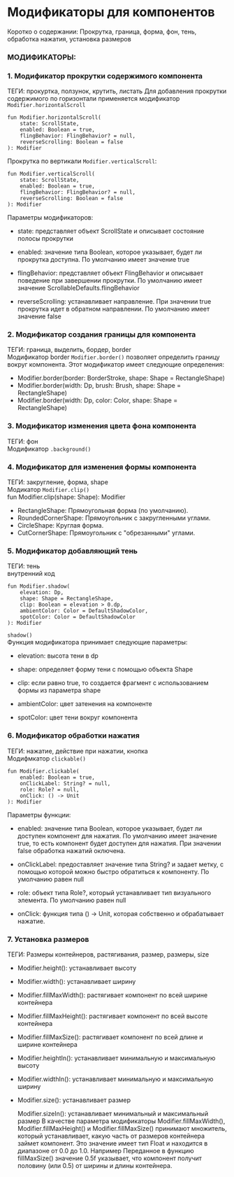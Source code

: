 # Модификаторы для компонентов
Коротко о содержании: Прокрутка, граница, форма, фон, тень, обработка нажатия, установка размеров



### МОДИФИКАТОРЫ:


### 1. Модификатор прокрутки содержимого компонента
  
ТЕГИ: прокуртка, ползунок, крутить, листать
Для добавления прокрутки содержимого по горизонтали применяется модификатор `Modifier.horizontalScroll`
```
fun Modifier.horizontalScroll(
    state: ScrollState,
    enabled: Boolean = true,
    flingBehavior: FlingBehavior? = null,
    reverseScrolling: Boolean = false
): Modifier
```
Прокрутка по вертикали `Modifier.verticalScroll`:
```
fun Modifier.verticalScroll(
    state: ScrollState,
    enabled: Boolean = true,
    flingBehavior: FlingBehavior? = null,
    reverseScrolling: Boolean = false
): Modifier
```
Параметры модификаторов:

- state: представляет объект ScrollState и описывает состояние полосы прокрутки

- enabled: значение типа Boolean, которое указывает, будет ли прокрутка доступна. По умолчанию имеет значение true

- flingBehavior: представляет объект FlingBehavior и описывает поведение при завершении прокрутки. По умолчанию имеет значение ScrollableDefaults.flingBehavior

- reverseScrolling: устанавливает направление. При значении true прокрутка идет в обратном направлении. По умолчанию имеет значение false




### 2. Модификатор создания границы для компонента  
ТЕГИ: граница, выделить, бордер, border  
Модификатор border `Modifier.border()` позволяет определить границу вокруг компонента. Этот модификатор имеет следующие определения:

- Modifier.border(border: BorderStroke, shape: Shape = RectangleShape)  
- Modifier.border(width: Dp, brush: Brush, shape: Shape = RectangleShape)  
- Modifier.border(width: Dp, color: Color, shape: Shape = RectangleShape)

### 3. Модификатор изменения цвета фона компонента
   ТЕГИ: фон  
   Модификатор `.background()`  

### 4. Модификатор для изменения формы компонента  
   ТЕГИ: закругление, форма, shape  
   Модикатор `Modifier.clip()`  
   fun Modifier.clip(shape: Shape): Modifier  
- RectangleShape: Прямоугольная форма (по умолчанию).  
- RoundedCornerShape: Прямоугольник с закругленными углами.  
- CircleShape: Круглая форма.  
- CutCornerShape: Прямоугольник с "обрезанными" углами.




### 5. Модификатор добавляющий тень  
ТЕГИ: тень  
внутренний код  
```
fun Modifier.shadow(
    elevation: Dp,
    shape: Shape = RectangleShape,
    clip: Boolean = elevation > 0.dp,
    ambientColor: Color = DefaultShadowColor,
    spotColor: Color = DefaultShadowColor
): Modifier
```

`shadow()`  
Функция модификатора принимает следующие параметры:  

- elevation: высота тени в dp

- shape: определяет форму тени с помощью объекта Shape

- clip: если равно true, то создается фрагмент с использованием формы из параметра shape

- ambientColor: цвет затенения на компоненте

- spotColor: цвет тени вокруг компонента


### 6. Модификатор обработки нажатия
ТЕГИ: нажатие, действие при нажатии, кнопка  
Модифмкатор `clickable()`  
```
fun Modifier.clickable(
    enabled: Boolean = true,
    onClickLabel: String? = null,
    role: Role? = null,
    onClick: () -> Unit
): Modifier
```
Параметры функции:

- enabled: значение типа Boolean, которое указывает, будет ли доступен компонент для нажатия. По умолчанию имеет значение true, то есть компонент будет доступен для нажатия. При значении false обработка нажатий оключена.

- onClickLabel: предоставляет значение типа String? и задает метку, с помощью которой можно быстро обратиться к компоненту. По умолчанию равен null

- role: объект типа Role?, который устанавливает тип визуального элемента. По умолчанию равен null

- onClick: функция типа () -> Unit, которая собственно и обрабатывает нажатие.  

### 7. Установка размеров   
ТЕГИ: Размеры контейнеров, растягивания, размер, размеры, size  
- Modifier.height(): устанавливает высоту

- Modifier.width(): устанавливает ширину

- Modifier.fillMaxWidth(): растягивает компонент по всей ширине контейнера
- Modifier.fillMaxHeight(): растягивает компонент по всей высоте контейнера

- Modifier.fillMaxSize(): растягивает компонент по всей длине и ширине контейнера

- Modifier.heightIn(): устанавливает минимальную и максимальную высоту

- Modifier.widthIn(): устанавливает минимальную и максимальную ширину

- Modifier.size(): устанавливает размер

  Modifier.sizeIn(): устанавливает минимальный и максимальный размер
В качестве параметра модификаторы Modifier.fillMaxWidth(), Modifier.fillMaxHeight() и Modifier.fillMaxSize() принимают множитель, который устанавливает, какую часть от размеров контейнера займет компонент. Это значение имеет тип Float и находится в диапазоне от 0.0 до 1.0. Например Переданное в функцию fillMaxSize() значение 0.5f указывает, что компонент получит половину (или 0.5) от ширины и длины контейнера.

